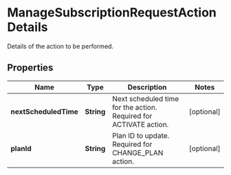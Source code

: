 

# ManageSubscriptionRequestActionDetails

Details of the action to be performed.

## Properties

| Name | Type | Description | Notes |
|------------ | ------------- | ------------- | -------------|
|**nextScheduledTime** | **String** | Next scheduled time for the action. Required for ACTIVATE action. |  [optional] |
|**planId** | **String** | Plan ID to update. Required for CHANGE_PLAN action. |  [optional] |



